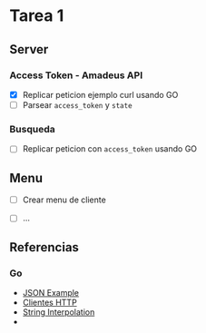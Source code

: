 # Tarea 1



## Server
### Access Token - Amadeus API
- [x] Replicar peticion ejemplo curl usando GO
- [ ] Parsear `access_token` y `state`
### Busqueda
- [ ] Replicar peticion con `access_token` usando GO


## Menu
- [ ] Crear menu de cliente

- [ ] ...

## Referencias

### Go
- [JSON Example](https://gobyexample.com/json)
- [Clientes HTTP](https://apuntes.de/golang/clientes-http-uso-del-http-client/#gsc.tab=0)
- [String Interpolation](https://marketsplash.com/tutorials/go/golang-string-interpolation/)
- 
